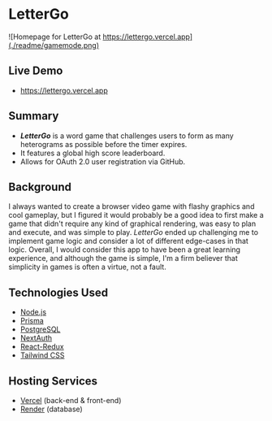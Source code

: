 # LetterGo

![Homepage for LetterGo at https://lettergo.vercel.app](./readme/gamemode.png)

## Live Demo

- https://lettergo.vercel.app

## Summary

- **_LetterGo_** is a word game that challenges users to form as many heterograms as possible before the timer expires.
- It features a global high score leaderboard.
- Allows for OAuth 2.0 user registration via GitHub.

## Background

I always wanted to create a browser video game with flashy graphics and cool gameplay, but I figured it would probably be a good idea to first make a game that didn't require any kind of graphical rendering, was easy to plan and execute, and was simple to play. _LetterGo_ ended up challenging me to implement game logic and consider a lot of different edge-cases in that logic. Overall, I would consider this app to have been a great learning experience, and although the game is simple, I'm a firm believer that simplicity in games is often a virtue, not a fault.

## Technologies Used

- [Node.js](https://github.com/nodejs/node)
- [Prisma](https://www.prisma.io/)
- [PostgreSQL](https://www.postgresql.org/)
- [NextAuth](https://next-auth.js.org/)
- [React-Redux](https://github.com/reduxjs/react-redux)
- [Tailwind CSS](https://tailwindcss.com/)

## Hosting Services

- [Vercel](https://www.vercel.com) (back-end & front-end)
- [Render](https://www.render.com) (database)

